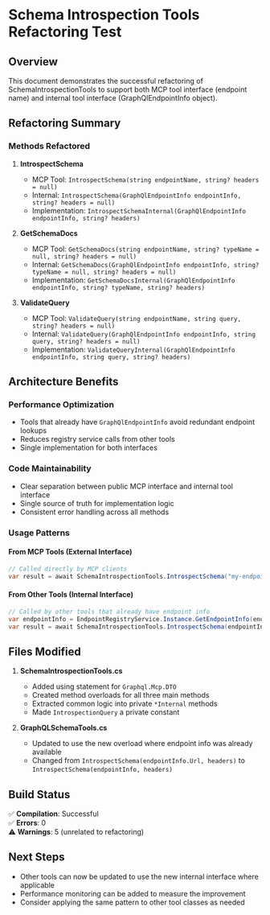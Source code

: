 # Schema Introspection Tools Refactoring Test

## Overview
This document demonstrates the successful refactoring of SchemaIntrospectionTools to support both MCP tool interface (endpoint name) and internal tool interface (GraphQlEndpointInfo object).

## Refactoring Summary

### Methods Refactored
1. **IntrospectSchema**
   - MCP Tool: `IntrospectSchema(string endpointName, string? headers = null)`
   - Internal: `IntrospectSchema(GraphQlEndpointInfo endpointInfo, string? headers = null)`
   - Implementation: `IntrospectSchemaInternal(GraphQlEndpointInfo endpointInfo, string? headers)`

2. **GetSchemaDocs**
   - MCP Tool: `GetSchemaDocs(string endpointName, string? typeName = null, string? headers = null)`
   - Internal: `GetSchemaDocs(GraphQlEndpointInfo endpointInfo, string? typeName = null, string? headers = null)`
   - Implementation: `GetSchemaDocsInternal(GraphQlEndpointInfo endpointInfo, string? typeName, string? headers)`

3. **ValidateQuery**
   - MCP Tool: `ValidateQuery(string endpointName, string query, string? headers = null)`
   - Internal: `ValidateQuery(GraphQlEndpointInfo endpointInfo, string query, string? headers = null)`
   - Implementation: `ValidateQueryInternal(GraphQlEndpointInfo endpointInfo, string query, string? headers)`

## Architecture Benefits

### Performance Optimization
- Tools that already have `GraphQlEndpointInfo` avoid redundant endpoint lookups
- Reduces registry service calls from other tools
- Single implementation for both interfaces

### Code Maintainability
- Clear separation between public MCP interface and internal tool interface
- Single source of truth for implementation logic
- Consistent error handling across all methods

### Usage Patterns

#### From MCP Tools (External Interface)
```csharp
// Called directly by MCP clients
var result = await SchemaIntrospectionTools.IntrospectSchema("my-endpoint", headers);
```

#### From Other Tools (Internal Interface)
```csharp
// Called by other tools that already have endpoint info
var endpointInfo = EndpointRegistryService.Instance.GetEndpointInfo(endpointName);
var result = await SchemaIntrospectionTools.IntrospectSchema(endpointInfo, headers);
```

## Files Modified

1. **SchemaIntrospectionTools.cs**
   - Added using statement for `Graphql.Mcp.DTO`
   - Created method overloads for all three main methods
   - Extracted common logic into private `*Internal` methods
   - Made `IntrospectionQuery` a private constant

2. **GraphQLSchemaTools.cs**
   - Updated to use the new overload where endpoint info was already available
   - Changed from `IntrospectSchema(endpointInfo.Url, headers)` to `IntrospectSchema(endpointInfo, headers)`

## Build Status
✅ **Compilation**: Successful  
✅ **Errors**: 0  
⚠️ **Warnings**: 5 (unrelated to refactoring)

## Next Steps
- Other tools can now be updated to use the new internal interface where applicable
- Performance monitoring can be added to measure the improvement
- Consider applying the same pattern to other tool classes as needed
